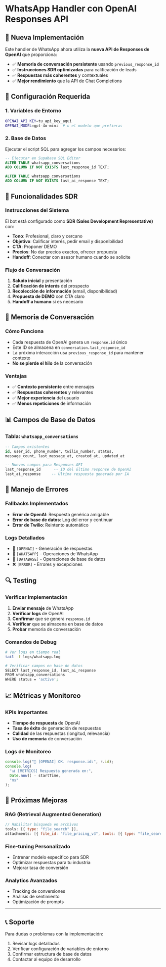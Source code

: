# WhatsApp Handler con OpenAI Responses API

## 🚀 Nueva Implementación

Este handler de WhatsApp ahora utiliza la **nueva API de Responses de OpenAI** que proporciona:

- ✅ **Memoria de conversación persistente** usando `previous_response_id`
- ✅ **Instrucciones SDR optimizadas** para calificación de leads
- ✅ **Respuestas más coherentes** y contextuales
- ✅ **Mejor rendimiento** que la API de Chat Completions

## 🔧 Configuración Requerida

### 1. Variables de Entorno

```bash
OPENAI_API_KEY=tu_api_key_aqui
OPENAI_MODEL=gpt-4o-mini  # o el modelo que prefieras
```

### 2. Base de Datos

Ejecutar el script SQL para agregar los campos necesarios:

```sql
-- Ejecutar en Supabase SQL Editor
ALTER TABLE whatsapp_conversations
ADD COLUMN IF NOT EXISTS last_response_id TEXT;

ALTER TABLE whatsapp_conversations
ADD COLUMN IF NOT EXISTS last_ai_response TEXT;
```

## 🎯 Funcionalidades SDR

### Instrucciones del Sistema

El bot está configurado como **SDR (Sales Development Representative)** con:

- **Tono**: Profesional, claro y cercano
- **Objetivo**: Calificar interés, pedir email y disponibilidad
- **CTA**: Proponer DEMO
- **Precios**: No dar precios exactos, ofrecer propuesta
- **Handoff**: Conectar con asesor humano cuando se solicite

### Flujo de Conversación

1. **Saludo inicial** y presentación
2. **Calificación de interés** del prospecto
3. **Recolección de información** (email, disponibilidad)
4. **Propuesta de DEMO** con CTA claro
5. **Handoff a humano** si es necesario

## 🔄 Memoria de Conversación

### Cómo Funciona

- Cada respuesta de OpenAI genera un `response.id` único
- Este ID se almacena en `conversation.last_response_id`
- La próxima interacción usa `previous_response_id` para mantener contexto
- **No se pierde el hilo** de la conversación

### Ventajas

- ✅ **Contexto persistente** entre mensajes
- ✅ **Respuestas coherentes** y relevantes
- ✅ **Mejor experiencia** del usuario
- ✅ **Menos repeticiones** de información

## 📊 Campos de Base de Datos

### Tabla: `whatsapp_conversations`

```sql
-- Campos existentes
id, user_id, phone_number, twilio_number, status,
message_count, last_message_at, created_at, updated_at

-- Nuevos campos para Responses API
last_response_id      -- ID del último response de OpenAI
last_ai_response     -- Última respuesta generada por IA
```

## 🚨 Manejo de Errores

### Fallbacks Implementados

- **Error de OpenAI**: Respuesta genérica amigable
- **Error de base de datos**: Log del error y continuar
- **Error de Twilio**: Reintento automático

### Logs Detallados

- 🤖 `[OPENAI]` - Generación de respuestas
- 📱 `[WHATSAPP]` - Operaciones de WhatsApp
- 💾 `[DATABASE]` - Operaciones de base de datos
- ❌ `[ERROR]` - Errores y excepciones

## 🔍 Testing

### Verificar Implementación

1. **Enviar mensaje** de WhatsApp
2. **Verificar logs** de OpenAI
3. **Confirmar** que se genera `response.id`
4. **Verificar** que se almacena en base de datos
5. **Probar** memoria de conversación

### Comandos de Debug

```bash
# Ver logs en tiempo real
tail -f logs/whatsapp.log

# Verificar campos en base de datos
SELECT last_response_id, last_ai_response
FROM whatsapp_conversations
WHERE status = 'active';
```

## 📈 Métricas y Monitoreo

### KPIs Importantes

- **Tiempo de respuesta** de OpenAI
- **Tasa de éxito** de generación de respuestas
- **Calidad** de las respuestas (longitud, relevancia)
- **Uso de memoria** de conversación

### Logs de Monitoreo

```javascript
console.log("🤖 [OPENAI] OK. response.id:", r.id);
console.log(
  "📊 [METRICS] Respuesta generada en:",
  Date.now() - startTime,
  "ms"
);
```

## 🔮 Próximas Mejoras

### RAG (Retrieval Augmented Generation)

```javascript
// Habilitar búsqueda en archivos
tools: [{ type: "file_search" }],
attachments: [{ file_id: "file_pricing_v3", tools: [{ type: "file_search" }] }]
```

### Fine-tuning Personalizado

- Entrenar modelo específico para SDR
- Optimizar respuestas para tu industria
- Mejorar tasa de conversión

### Analytics Avanzados

- Tracking de conversiones
- Análisis de sentimiento
- Optimización de prompts

---

## 📞 Soporte

Para dudas o problemas con la implementación:

1. Revisar logs detallados
2. Verificar configuración de variables de entorno
3. Confirmar estructura de base de datos
4. Contactar al equipo de desarrollo
